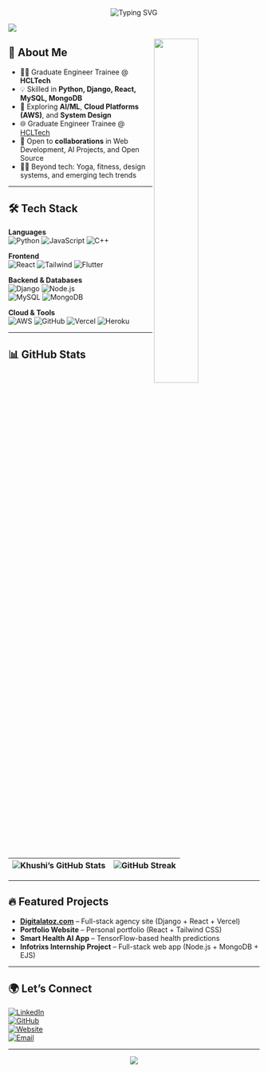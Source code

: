 <div align="center">
  <img src="https://readme-typing-svg.demolab.com?font=Fira+Code&size=28&pause=1000&color=FF6F61&center=true&vCenter=true&width=800&lines=Hey+there%2C+I'm+Khushi+Srivastava+%F0%9F%91%8B;Software+Engineer+%7C+Python+%26+Django+Developer;AI+Enthusiast+%7C+Tech+Explorer+%7C+Innovator" alt="Typing SVG" />
</div>

[![](https://komarev.com/ghpvc/?username=KhushiSrivastava&label=Profile+Views&color=FF6F61&style=flat)](https://github.com/KhushiSrivastava)

<img src="https://cdn.dribbble.com/users/1059583/screenshots/4171367/coding-freak.gif" align="right" width="42%" />

## 🚀 About Me  

- 👩‍💻 Graduate Engineer Trainee @ **HCLTech**  
- 💡 Skilled in **Python, Django, React, MySQL, MongoDB**  
- 🧠 Exploring **AI/ML**, **Cloud Platforms (AWS)**, and **System Design**  
- 🌐 Graduate Engineer Trainee @ [HCLTech](https://www.hcltech.com) 
- 🤝 Open to **collaborations** in Web Development, AI Projects, and Open Source  
- 🧘‍♀️ Beyond tech: Yoga, fitness, design systems, and emerging tech trends  

---

## 🛠️ Tech Stack  

**Languages**  
![Python](https://img.shields.io/badge/-Python-3776AB?style=for-the-badge&logo=python&logoColor=white) ![JavaScript](https://img.shields.io/badge/-JavaScript-F7DF1E?style=for-the-badge&logo=javascript&logoColor=black) ![C++](https://img.shields.io/badge/-C++-00599C?style=for-the-badge&logo=c%2B%2B&logoColor=white)

**Frontend**  
![React](https://img.shields.io/badge/-React-20232A?style=for-the-badge&logo=react&logoColor=61DAFB) ![Tailwind](https://img.shields.io/badge/-Tailwind_CSS-38B2AC?style=for-the-badge&logo=tailwind-css&logoColor=white) ![Flutter](https://img.shields.io/badge/-Flutter-02569B?style=for-the-badge&logo=flutter&logoColor=white)

**Backend & Databases**  
![Django](https://img.shields.io/badge/-Django-092E20?style=for-the-badge&logo=django&logoColor=white) ![Node.js](https://img.shields.io/badge/-Node.js-43853D?style=for-the-badge&logo=node-dot-js&logoColor=white)  
![MySQL](https://img.shields.io/badge/-MySQL-00758F?style=for-the-badge&logo=mysql&logoColor=white) ![MongoDB](https://img.shields.io/badge/-MongoDB-4EA94B?style=for-the-badge&logo=mongodb&logoColor=white)

**Cloud & Tools**  
![AWS](https://img.shields.io/badge/-AWS-FF9900?style=for-the-badge&logo=amazonaws&logoColor=white) ![GitHub](https://img.shields.io/badge/-GitHub-181717?style=for-the-badge&logo=github&logoColor=white) ![Vercel](https://img.shields.io/badge/-Vercel-000000?style=for-the-badge&logo=vercel&logoColor=white) ![Heroku](https://img.shields.io/badge/-Heroku-430098?style=for-the-badge&logo=heroku&logoColor=white)

---

## 📊 GitHub Stats  

| ![Khushi’s GitHub Stats](https://github-readme-stats.vercel.app/api?username=KhushiSrivastava&show_icons=true&count_private=true&theme=tokyonight) | ![GitHub Streak](https://github-readme-streak-stats.herokuapp.com/?user=KhushiSrivastava&theme=tokyonight) |
|---|---|

---

## 🔥 Featured Projects  

- **[Digitalatoz.com](https://www.digitalatoz.com)** – Full-stack agency site (Django + React + Vercel)  
- **Portfolio Website** – Personal portfolio (React + Tailwind CSS)  
- **Smart Health AI App** – TensorFlow-based health predictions  
- **Infotrixs Internship Project** – Full-stack web app (Node.js + MongoDB + EJS)  

---

## 🌍 Let’s Connect  

[![LinkedIn](https://img.shields.io/badge/-LinkedIn-0077B5?style=for-the-badge&logo=linkedin&logoColor=white)](https://www.linkedin.com/in/khushi-srivastava-84628823b)  
[![GitHub](https://img.shields.io/badge/-GitHub-181717?style=for-the-badge&logo=github&logoColor=white)](https://github.com/KhushiSrivastava123)  
[![Website](https://img.shields.io/badge/-Portfolio-3B82F6?style=for-the-badge&logo=About.me&logoColor=white)](https://www.digitalatoz.com)  
[![Email](https://img.shields.io/badge/-Email-D14836?style=for-the-badge&logo=gmail&logoColor=white)](mailto:khushi.srivastava.ahq@gmail.com)

---

<div align="center">
  <img src="https://readme-typing-svg.demolab.com?font=Fira+Code&size=18&pause=1000&color=FBBF24&center=true&vCenter=true&width=600&lines=Thanks+for+visiting!;Let's+collaborate+and+build+something+amazing.">
</div>
